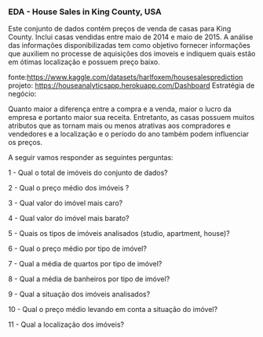 ### EDA - House Sales in King County, USA
Este conjunto de dados contém preços de venda de casas para King County. Inclui casas vendidas entre maio de 2014 e maio de 2015. A análise das informações disponibilizadas tem como objetivo fornecer informações que auxiliem no processe de aquisições dos imoveis e indiquem quais estão em ótimas localização e possuem preço baixo.

fonte:https://www.kaggle.com/datasets/harlfoxem/housesalesprediction
projeto: https://houseanalyticsapp.herokuapp.com/Dashboard
Estratégia de negócio:

Quanto maior a diferença entre a compra e a venda, maior o lucro da empresa e portanto maior sua receita. Entretanto, as casas possuem muitos atributos que as tornam mais ou menos atrativas aos compradores e vendedores e a localização e o período do ano também podem influenciar os preços.

A seguir vamos responder as seguintes perguntas:

1 - Qual o total de imóveis do conjunto de dados?

2 - Qual o preço médio dos imóveis ?

3 - Qual valor do imóvel mais caro?

4 - Qual valor do imóvel mais barato?

5 - Quais os tipos de imóveis analisados (studio, apartment, house)?

6 - Qual o preço médio por tipo de imóvel?

7 - Qual a média de quartos por tipo de imóvel?

8 - Qual a média de banheiros por tipo de imóvel?

9 - Qual a situação dos imóveis analisados?

10 - Qual o preço médio levando em conta a situação do imóvel?

11 - Qual a localização dos imóveis?
